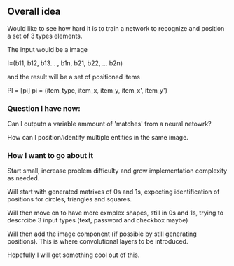## Overall idea

Would like to see how hard it is to train a network to recognize and position a set of 3 types elements.

The input would be a image 

I=(b11, b12, b13... , b1n, b21, b22, ... b2n) 

and the result will be a set of positioned items 

PI = [pi] 
pi = (item_type, item_x, item_y, item_x', item_y')

### Question I have now:

Can I outputn a variable ammount of 'matches' from a neural netowrk? 

How can I position/identify multiple entities in the same image.


### How I want to go about it

Start small, increase problem difficulty and grow implementation complexity as needed.

Will start with generated matrixes of 0s and 1s, 
expecting identification of positions for circles, triangles and squares.

Will then move on to have more exmplex shapes, still in 0s and 1s, trying
to descrcibe 3 input types (text, password and checkbox maybe) 

Will then add the image component (if possible by still generating positions). This
is where convolutional layers to be introduced.

Hopefully I will get something cool out of this.




